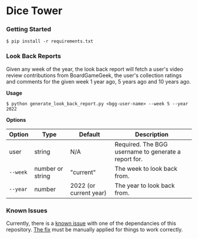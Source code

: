 # Dice Tower

### Getting Started

```
$ pip install -r requirements.txt
```

### Look Back Reports
Given any week of the year, the look back report will fetch a user's video review contributions
from BoardGameGeek, the user's collection ratings and comments for the given week 1 year ago,
5 years ago and 10 years ago.

**Usage**

```
$ python generate_look_back_report.py <bgg-user-name> --week 5 --year 2022
```

**Options**

| Option | Type | Default | Description |
| ------ | ---- | ------- | ----------- |
| user | string | N/A | Required. The BGG username to generate a report for. |
| `--week` | number or string | "current" | The week to look back from. |
| `--year` | number | 2022 (or current year) | The year to look back from. |


### Known Issues

Currently, there is a [known issue](https://github.com/lcosmin/boardgamegeek/issues/67) with one of the dependancies of
this repository. [The fix](https://github.com/lcosmin/boardgamegeek/pull/68) must be manually applied for things to work
correctly.